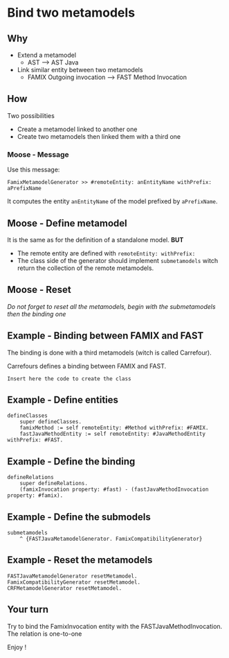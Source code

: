 # Bind two metamodels

## Why

- Extend a metamodel
  - AST -->  AST Java
- Link similar entity between two metamodels
  - FAMIX Outgoing invocation --> FAST Method Invocation

## How

Two possibilities

- Create a metamodel linked to another one
- Create two metamodels then linked them with a third one

### Moose - Message

Use this message:

```st
FamixMetamodelGenerator >> #remoteEntity: anEntityName withPrefix: aPrefixName
```

It computes the entity `anEntityName` of the model prefixed by `aPrefixName`.

## Moose - Define metamodel

It is the same as for the definition of a standalone model.
__BUT__

- The remote entity are defined with `remoteEntity: withPrefix:`
- The class side of the generator should implement `submetamodels` witch return the collection of the remote metamodels.

## Moose - Reset

*Do not forget to reset all the metamodels, begin with the submetamodels then the binding one*

## Example - Binding between FAMIX and FAST

The binding is done with a third metamodels (witch is called Carrefour).

Carrefours defines a binding between FAMIX and FAST.

```st
Insert here the code to create the class
```

## Example - Define entities

```st
defineClasses
    super defineClasses.
    famixMethod := self remoteEntity: #Method withPrefix: #FAMIX.
    fastJavaMethodEntity := self remoteEntity: #JavaMethodEntity withPrefix: #FAST.
```

## Example - Define the binding

```st
defineRelations
    super defineRelations.
    (famixInvocation property: #fast) - (fastJavaMethodInvocation property: #famix).
```

## Example - Define the submodels

```st
submetamodels
    ^ {FASTJavaMetamodelGenerator. FamixCompatibilityGenerator}
```

## Example - Reset the metamodels

```st
FASTJavaMetamodelGenerator resetMetamodel.
FamixCompatibilityGenerator resetMetamodel.
CRFMetamodelGenerator resetMetamodel.
```

## Your turn

Try to bind the FamixInvocation entity with the FASTJavaMethodInvocation.
The relation is one-to-one

Enjoy !
